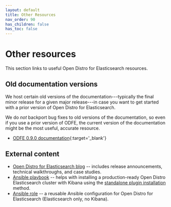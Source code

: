 ```yaml
---
layout: default
title: Other Resources
nav_order: 90
has_children: false
has_toc: false
---
```


# Other resources

This section links to useful Open Distro for Elasticsearch resources.


## Old documentation versions

We host certain old versions of the documentation---typically the final minor release for a given major release---in case you want to get started with a prior version of Open Distro for Elasticsearch.

We do *not* backport bug fixes to old versions of the documentation, so even if you use a prior version of ODFE, the current version of the documentation might be the most useful, accurate resource.

- [ODFE 0.9.0 documentation](https://opendistro.github.io/for-elasticsearch-docs/old/0.9.0/){:target='\_blank'}


## External content

- [Open Distro for Elasticsearch blog](https://opendistro.github.io/for-elasticsearch/blog/) -- includes release announcements, technical walkthroughs, and case studies.
- [Ansible playbook](https://github.com/saravanan30erd/opendistro_standalone_installation) -- helps with installing a production-ready Open Distro Elasticsearch cluster with Kibana using the [standalone plugin installation](../install/plugins/) method.
- [Ansible role](https://github.com/trombik/ansible-role-opendistroforelasticsearch) -- a reusable Ansible configuration for Open Distro for Elasticsearch (Elasticsearch only, no Kibana).
